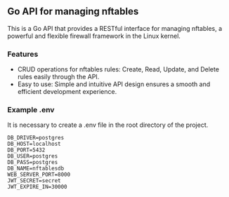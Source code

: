 ## Go API for managing nftables
This is a Go API that provides a RESTful interface for managing nftables, a powerful and flexible firewall framework in the Linux kernel.

### Features
- CRUD operations for nftables rules: Create, Read, Update, and Delete rules easily through the API.
- Easy to use: Simple and intuitive API design ensures a smooth and efficient development experience.

### Example .env
It is necessary to create a .env file in the root directory of the project.
```
DB_DRIVER=postgres
DB_HOST=localhost
DB_PORT=5432
DB_USER=postgres
DB_PASS=postgres
DB_NAME=nftablesdb
WEB_SERVER_PORT=8000
JWT_SECRET=secret
JWT_EXPIRE_IN=30000
```